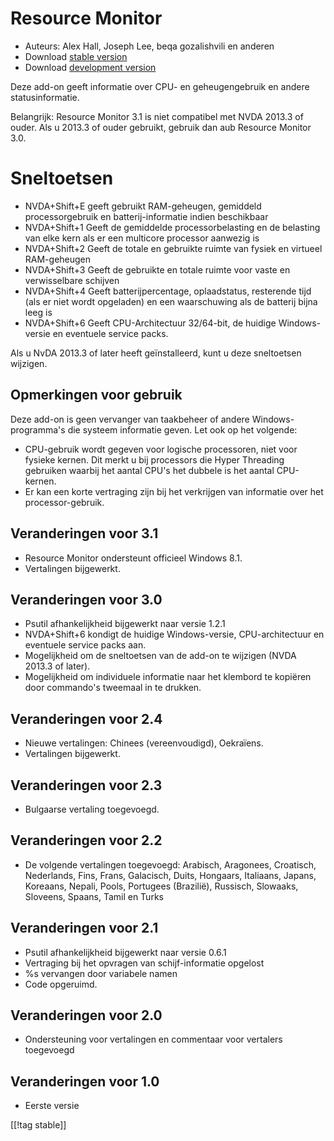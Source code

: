 # Resource Monitor #

* Auteurs: Alex Hall, Joseph Lee, beqa gozalishvili en anderen
* Download [stable version][1]
* Download [development version][2]

Deze add-on geeft informatie over CPU- en geheugengebruik en andere
statusinformatie.

Belangrijk: Resource Monitor 3.1 is niet compatibel met NVDA 2013.3 of
ouder. Als u 2013.3 of ouder gebruikt, gebruik dan aub Resource Monitor 3.0.

# Sneltoetsen #

* NVDA+Shift+E geeft gebruikt RAM-geheugen, gemiddeld processorgebruik en
  batterij-informatie indien beschikbaar
* NVDA+Shift+1 Geeft de gemiddelde processorbelasting en de belasting van
  elke kern als er een multicore processor aanwezig is
* NVDA+Shift+2 Geeft de totale en gebruikte ruimte van fysiek en virtueel
  RAM-geheugen
* NVDA+Shift+3 Geeft de gebruikte en totale ruimte voor vaste en
  verwisselbare schijven
* NVDA+Shift+4 Geeft batterijpercentage, oplaadstatus, resterende tijd (als
  er niet wordt opgeladen) en een waarschuwing als de batterij bijna leeg is
* NVDA+Shift+6 Geeft CPU-Architectuur 32/64-bit, de huidige Windows-versie
  en eventuele service packs.

Als u NvDA 2013.3 of later heeft geïnstalleerd, kunt u deze sneltoetsen
wijzigen.

## Opmerkingen voor gebruik ##

Deze add-on is geen vervanger van taakbeheer of andere Windows-programma's
die systeem informatie geven. Let ook op het volgende:

* CPU-gebruik wordt gegeven voor logische processoren, niet voor fysieke
  kernen. Dit merkt u bij processors die Hyper Threading gebruiken waarbij
  het aantal CPU's het dubbele is het aantal CPU-kernen.
* Er kan een korte vertraging zijn bij het verkrijgen van informatie over
  het processor-gebruik.

## Veranderingen voor 3.1 ##

* Resource Monitor ondersteunt officieel Windows 8.1.
* Vertalingen bijgewerkt.

## Veranderingen voor 3.0 ##

* Psutil afhankelijkheid bijgewerkt naar versie 1.2.1
* NVDA+Shift+6 kondigt de huidige Windows-versie, CPU-architectuur en
  eventuele service packs aan.
* Mogelijkheid om de sneltoetsen van de add-on te wijzigen (NVDA 2013.3 of
  later).
* Mogelijkheid om individuele informatie naar het klembord te kopiëren door
  commando's tweemaal in te drukken.

## Veranderingen voor 2.4 ##

* Nieuwe vertalingen: Chinees (vereenvoudigd), Oekraïens.
* Vertalingen bijgewerkt.

## Veranderingen voor 2.3 ##

* Bulgaarse vertaling toegevoegd.

## Veranderingen voor 2.2 ##

* De volgende vertalingen toegevoegd: Arabisch, Aragonees, Croatisch,
  Nederlands, Fins, Frans, Galacisch, Duits, Hongaars, Italiaans, Japans,
  Koreaans, Nepali, Pools, Portugees (Brazilië), Russisch, Slowaaks,
  Sloveens, Spaans, Tamil en Turks

## Veranderingen voor 2.1 ##

* Psutil afhankelijkheid bijgewerkt naar versie 0.6.1
* Vertraging bij het opvragen van schijf-informatie opgelost
* %s vervangen door variabele namen
* Code opgeruimd.

## Veranderingen voor 2.0 ##

* Ondersteuning voor vertalingen en commentaar voor vertalers toegevoegd

## Veranderingen voor 1.0 ##

* Eerste versie

[[!tag stable]]

[1]: http://addons.nvda-project.org/files/get.php?file=rm

[2]: http://addons.nvda-project.org/files/get.php?file=rm-dev
